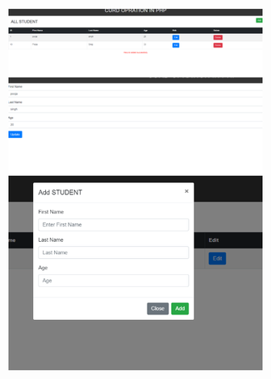 ![alt text](<Screenshot 2024-06-07 144415.png>) ![alt text](<Screenshot 2024-06-07 144424.png>) ![alt text](<Screenshot 2024-06-07 144509.png>)